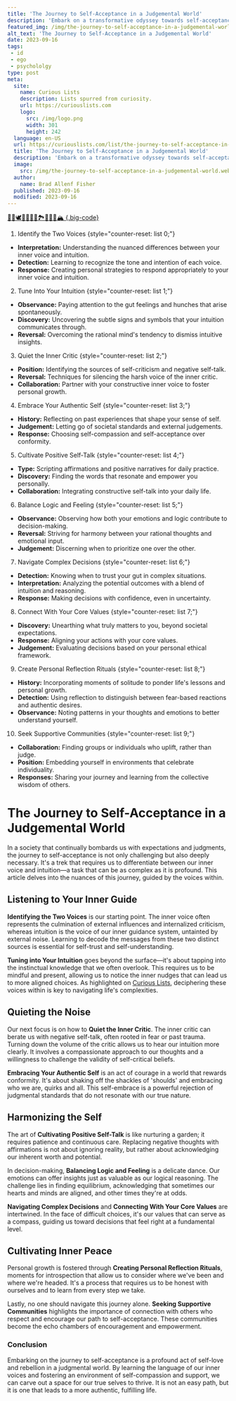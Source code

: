 ```yaml
---
title: 'The Journey to Self-Acceptance in a Judgemental World'
description: 'Embark on a transformative odyssey towards self-acceptance in a world quick to judge. Discover an empowering journey amidst societal expectations.'
featured_img: /img/the-journey-to-self-acceptance-in-a-judgemental-world.webp
alt_text: 'The Journey to Self-Acceptance in a Judgemental World'
date: 2023-09-16
tags:
 - id
 - ego
 - psychololgy
type: post
meta:
  site:
    name: Curious Lists
    description: Lists spurred from curiosity.
    url: https://curiouslists.com
    logo:
      src: /img/logo.png
      width: 301
      height: 242
  language: en-US
  url: https://curiouslists.com/list/the-journey-to-self-acceptance-in-a-judgemental-world
  title: 'The Journey to Self-Acceptance in a Judgemental World'
  description: 'Embark on a transformative odyssey towards self-acceptance in a world quick to judge. Discover an empowering journey amidst societal expectations.'
  image:
    src: /img/the-journey-to-self-acceptance-in-a-judgemental-world.webp
  author:
    name: Brad Allenf Fisher
  published: 2023-09-16
  modified: 2023-09-16
---
```



[🧠🌱🕊️🤲🏼🌟🌈🏞️💭🚶‍♀️🏔️   {.big-code}](https://curiouslists.com/list/differentiating-personal-values-from-societal-beliefs)

1. Identify the Two Voices {style="counter-reset: list 0;"}
  - **Interpretation:** Understanding the nuanced differences between your inner voice and intuition.
  - **Detection:** Learning to recognize the tone and intention of each voice.
  - **Response:** Creating personal strategies to respond appropriately to your inner voice and intuition.

2. Tune Into Your Intuition {style="counter-reset: list 1;"}
  - **Observance:** Paying attention to the gut feelings and hunches that arise spontaneously.
  - **Discovery:** Uncovering the subtle signs and symbols that your intuition communicates through.
  - **Reversal:** Overcoming the rational mind's tendency to dismiss intuitive insights.

3. Quiet the Inner Critic {style="counter-reset: list 2;"}
  - **Position:** Identifying the sources of self-criticism and negative self-talk.
  - **Reversal:** Techniques for silencing the harsh voice of the inner critic.
  - **Collaboration:** Partner with your constructive inner voice to foster personal growth.

4. Embrace Your Authentic Self {style="counter-reset: list 3;"}
  - **History:** Reflecting on past experiences that shape your sense of self.
  - **Judgement:** Letting go of societal standards and external judgements.
  - **Response:** Choosing self-compassion and self-acceptance over conformity.

5. Cultivate Positive Self-Talk {style="counter-reset: list 4;"}
  - **Type:** Scripting affirmations and positive narratives for daily practice.
  - **Discovery:** Finding the words that resonate and empower you personally.
  - **Collaboration:** Integrating constructive self-talk into your daily life.

6. Balance Logic and Feeling {style="counter-reset: list 5;"}
  - **Observance:** Observing how both your emotions and logic contribute to decision-making.
  - **Reversal:** Striving for harmony between your rational thoughts and emotional input.
  - **Judgement:** Discerning when to prioritize one over the other.

7. Navigate Complex Decisions {style="counter-reset: list 6;"}
  - **Detection:** Knowing when to trust your gut in complex situations.
  - **Interpretation:** Analyzing the potential outcomes with a blend of intuition and reasoning.
  - **Response:** Making decisions with confidence, even in uncertainty.

8. Connect With Your Core Values {style="counter-reset: list 7;"}
  - **Discovery:** Unearthing what truly matters to you, beyond societal expectations.
  - **Response:** Aligning your actions with your core values.
  - **Judgement:** Evaluating decisions based on your personal ethical framework.

9. Create Personal Reflection Rituals {style="counter-reset: list 8;"}
  - **History:** Incorporating moments of solitude to ponder life's lessons and personal growth.
  - **Detection:** Using reflection to distinguish between fear-based reactions and authentic desires.
  - **Observance:** Noting patterns in your thoughts and emotions to better understand yourself.

10. Seek Supportive Communities {style="counter-reset: list 9;"}
  - **Collaboration:** Finding groups or individuals who uplift, rather than judge.
  - **Position:** Embedding yourself in environments that celebrate individuality.
  - **Responses:** Sharing your journey and learning from the collective wisdom of others.


# The Journey to Self-Acceptance in a Judgemental World

In a society that continually bombards us with expectations and judgments, the journey to self-acceptance is not only challenging but also deeply necessary. It's a trek that requires us to differentiate between our inner voice and intuition—a task that can be as complex as it is profound. This article delves into the nuances of this journey, guided by the voices within.

## Listening to Your Inner Guide

**Identifying the Two Voices** is our starting point. The inner voice often represents the culmination of external influences and internalized criticism, whereas intuition is the voice of our inner guidance system, untainted by external noise. Learning to decode the messages from these two distinct sources is essential for self-trust and self-understanding.

**Tuning into Your Intuition** goes beyond the surface—it's about tapping into the instinctual knowledge that we often overlook. This requires us to be mindful and present, allowing us to notice the inner nudges that can lead us to more aligned choices. As highlighted on [Curious Lists](https://curiouslists.com/list/inner-voice-vs-intuition-deciphering-the-voices-within), deciphering these voices within is key to navigating life's complexities.

## Quieting the Noise

Our next focus is on how to **Quiet the Inner Critic**. The inner critic can berate us with negative self-talk, often rooted in fear or past trauma. Turning down the volume of the critic allows us to hear our intuition more clearly. It involves a compassionate approach to our thoughts and a willingness to challenge the validity of self-critical beliefs.

**Embracing Your Authentic Self** is an act of courage in a world that rewards conformity. It's about shaking off the shackles of 'shoulds' and embracing who we are, quirks and all. This self-embrace is a powerful rejection of judgmental standards that do not resonate with our true nature.

## Harmonizing the Self

The art of **Cultivating Positive Self-Talk** is like nurturing a garden; it requires patience and continuous care. Replacing negative thoughts with affirmations is not about ignoring reality, but rather about acknowledging our inherent worth and potential.

In decision-making, **Balancing Logic and Feeling** is a delicate dance. Our emotions can offer insights just as valuable as our logical reasoning. The challenge lies in finding equilibrium, acknowledging that sometimes our hearts and minds are aligned, and other times they're at odds.

**Navigating Complex Decisions** and **Connecting With Your Core Values** are intertwined. In the face of difficult choices, it's our values that can serve as a compass, guiding us toward decisions that feel right at a fundamental level.

## Cultivating Inner Peace

Personal growth is fostered through **Creating Personal Reflection Rituals**, moments for introspection that allow us to consider where we've been and where we're headed. It's a process that requires us to be honest with ourselves and to learn from every step we take.

Lastly, no one should navigate this journey alone. **Seeking Supportive Communities** highlights the importance of connection with others who respect and encourage our path to self-acceptance. These communities become the echo chambers of encouragement and empowerment.

### Conclusion

Embarking on the journey to self-acceptance is a profound act of self-love and rebellion in a judgmental world. By learning the language of our inner voices and fostering an environment of self-compassion and support, we can carve out a space for our true selves to thrive. It is not an easy path, but it is one that leads to a more authentic, fulfilling life.